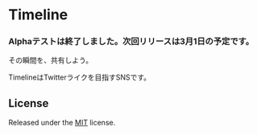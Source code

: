 # Timeline

### Alphaテストは終了しました。次回リリースは3月1日の予定です。

その瞬間を、共有しよう。

TimelineはTwitterライクを目指すSNSです。

## License
Released under the [MIT](LICENSE) license.
